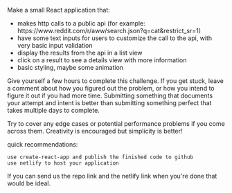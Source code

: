 

Make a small React application that:
<ul>
    <li>makes http calls to a public api (for example: https://www.reddit.com/r/aww/search.json?q=cat&restrict_sr=1)</li>
    <li>have some text inputs for users to customize the call to the api, with very basic input validation</li>
    <li>display the results from the api in a list view</li>
    <li>click on a result to see a details view with more information</li>
    <li>basic styling, maybe some animation</li>
</ul>
Give yourself a few hours to complete this challenge. If you get stuck, leave a comment about how you figured out the problem, or how you intend to figure it out if you had more time. Submitting something that documents your attempt and intent is better than submitting something perfect that takes multiple days to complete.

Try to cover any edge cases or potential performance problems if you come across them. Creativity is encouraged but simplicity is better!

quick recommendations:

    use create-react-app and publish the finished code to github
    use netlify to host your application

If you can send us the repo link and the netlify link when you're done that would be ideal.
